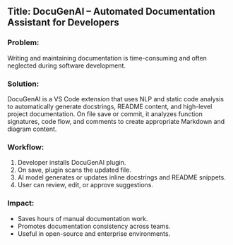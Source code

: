 ## Title: DocuGenAI – Automated Documentation Assistant for Developers

### Problem:
Writing and maintaining documentation is time-consuming and often neglected during software development.

### Solution:
DocuGenAI is a VS Code extension that uses NLP and static code analysis to automatically generate docstrings, README content, and high-level project documentation. On file save or commit, it analyzes function signatures, code flow, and comments to create appropriate Markdown and diagram content.

### Workflow:
1. Developer installs DocuGenAI plugin.
2. On save, plugin scans the updated file.
3. AI model generates or updates inline docstrings and README snippets.
4. User can review, edit, or approve suggestions.

### Impact:
- Saves hours of manual documentation work.
- Promotes documentation consistency across teams.
- Useful in open-source and enterprise environments.